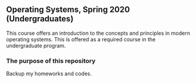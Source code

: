 ## Operating Systems, Spring 2020 (Undergraduates)

This course offers an introduction to the concepts and principles in modern operating systems. This is offered as a required course in the undergraduate program.

### The purpose of this repository

Backup my homeworks and codes.
